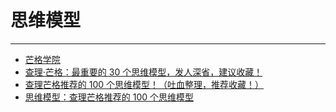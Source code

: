 # 思维模型

<!--

组织模块：价值网矩阵图、问题处理矩阵、组织心智、组织三角、用户体验变革模型、RPV框架、上瘾模型、黄金圈法则、购买决策模型、能力价值观模型等。

认知模块：认知学习模型、费曼学习法、SCQA表达法、故事4C原则、4F总结框架、结构思考力三层次模型、同理心模型、自我反馈模型等。

创新模块：波士顿矩阵、U型曲线、设计思维、技术成熟度曲线、商业模式反思模型、冲突层模型、分形创新、需求三角、组合创新进阶模型等。

战略模块：金字塔原理、人货场模型、波特五力模型、SWOT模型、PEST分析法、单一要素、数据预测模型、战略杠杆、竞争对位模型、业务判断模型等。

竞争模块：零售三角、POM模型、边缘分化、错位竞争五步法、马斯诺需求、颠覆式创新需求识别、战略三角、品牌绝对价值象限、安索夫矩阵、市场模式识别模型、增长战略矩阵、产品矩阵等。

 -->

 <!-- 
 
  复利原理
  排列组合原理
  费马帕斯卡系统
  决策树理论
  会计学
  复式簿记
  质量控制理论
  后备系统
  断裂点理论
  理解质量概念
  误判心理学
  微观经济学
  规模优势理论
 
  -->

<!--

“思维模型是你大脑中用于做决策的工具箱。你拥有的工具箱越多，你就越能够做出正确的决策。”

-->

<!--


（1）跳蚤效应：心有多大，舞台有多大
（2）舍恩定理：成功垂青自信的人
（3）卢维斯定理：谦虚是完全不想自己
（4）特里法则：真正的错误是害怕犯错误
（5）鲁尼恩定律：笑到最后的才是赢家
（6）古特雷定理：每一处出口是另一处的入口
（7）洛克定律：有专一目标，才有专注行动
（8）目标置换效应：心往一处想，劲往一处使
（9）布利斯定理：事前多计划，事中少折腾
（10）列文定理：没有能力去筹划，只有时间去后悔


6个模型，快速而全面的做出决策
1.关注重要任务，忽略紧急任务
2.设想出所有的多米诺骨牌
3.做出可逆的决策
4.寻求“满意度”
5.停留在40%~70%的区间
6.遗憾最小化框架
6个模型，如何找到解决方案
1.接受同行评议
2.找出自己的缺陷
3.相关性不等于因果关系
4.从结果反推原因
5.以“奔驰法”激发创意
6.回归第一性原理

6个模型，如何更清晰的看待问题
1.忽略黑天鹅
2.找到均衡点
3.等待均值回归
4.贝叶斯会怎么做
5.停留在40%~70%的区间
6.遗憾最小化框架
5个反向思考思维模型
1.避免直接目标
2.避免专家思维模式
3.避免非天才区
4.避免非待办事项清单
5.避免阻力最小的道路
7个经典思维模型
1.墨菲定律
2.奥姆剃刀定律
3.汉隆剃刀原则
4.帕累托法则
5.史特金定律
6.帕金森定律
7.鸡毛蒜皮定律


①　30秒电梯法则
②　PDCA循环规则
③　6W2H法则
④　黄金思维圈
⑤　复利法则
⑥　10/10/10原则
⑦　SWOT模型分析法
⑧　决策树原理
⑨　拆解思维
⑩　二八定律


https://news.mbalib.com/story/255789

 -->

---

- [芒格学院](https://www.madewill.com/)
- [查理·芒格：最重要的 30 个思维模型，发人深省，建议收藏！](https://www.yunyingpai.com/news/973395.html)
- [查理芒格推荐的 100 个思维模型！（吐血整理，推荐收藏！）](https://mubu.com/explore/2swUbDMAkY?)
- [思维模型：查理芒格推荐的 100 个思维模型](https://pdai.tech/md/team/person/person-think-model.html)
